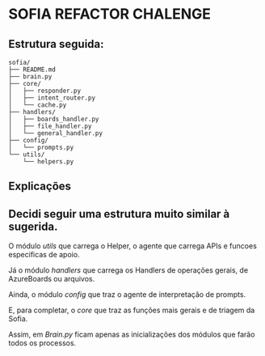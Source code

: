# **SOFIA REFACTOR CHALENGE**

## Estrutura seguida:

```
sofia/
├── README.md                   
├── brain.py                    
├── core/                       
│   ├── responder.py           
│   ├── intent_router.py       
│   └── cache.py               
├── handlers/                  
│   ├── boards_handler.py      
│   ├── file_handler.py        
│   └── general_handler.py   
├── config/                     
│   └── prompts.py             
└── utils/                      
    └── helpers.py            
```

## Explicações
Decidi seguir uma estrutura muito similar à sugerida.
-------------------
O módulo *utils* que carrega o Helper, o agente que carrega APIs e funcoes especificas de apoio.

Já o módulo *handlers* que carrega os Handlers de operações gerais, de AzureBoards ou arquivos.

Ainda, o módulo *config* que traz o agente de interpretação de prompts.

E, para completar, o *core* que traz as funções mais gerais e de triagem da Sofia.

Assim, em *Brain.py* ficam apenas as inicializações dos módulos que farão todos os processos.